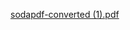 [sodapdf-converted (1).pdf](https://github.com/achieverANKIT1404/Bank-Application-Project-/files/9838320/sodapdf-converted.1.pdf)
